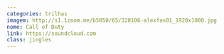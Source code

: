 ```yaml
---
categories: trilhas
imagem: http://s1.1zoom.me/b5050/65/328106-alexfas01_1920x1080.jpg
nome: Call of Duty
link: https://soundcloud.com
class: jingles
---
```

